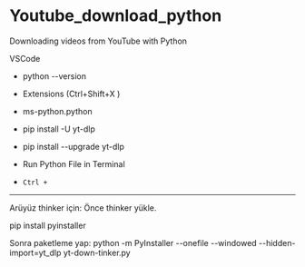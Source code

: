 # Youtube_download_python
Downloading videos from YouTube with Python

VSCode
* python --version
* Extensions (Ctrl+Shift+X )
* ms-python.python

* pip install -U yt-dlp
  
* pip install --upgrade yt-dlp

* Run Python File in Terminal
* `Ctrl + `
---------

Arüyüz thinker için: Önce thinker yükle.

pip install pyinstaller

Sonra paketleme yap:
python -m PyInstaller --onefile --windowed --hidden-import=yt_dlp yt-down-tinker.py
